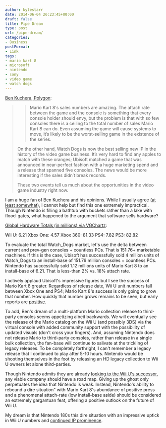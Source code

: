 ```yaml
---
author: kylestarr
date: 2014-06-04 20:23:45+00:00
draft: false
title: Pipe Dream
type: post
url: /pipe-dream/
categories:
- Business
postFormat:
- Link
tags:
- mario kart 8
- microsoft
- nintendo
- sony
- video game
- watch dogs
---
```


[Ben Kuchera, Polygon](http://www.polygon.com/2014/6/4/5777124/Nintendo-Sony-Microsoft-Mario-cross-platform-dreams):


<blockquote>

> 
> Mario Kart 8's sales numbers are amazing. The attach rate between the game and the console is something that every console holder should envy, but the problem is that with so few consoles there is a ceiling to the total number of sales Mario Kart 8 can do. Even assuming the game will cause systems to move, it’s likely to be the worst-selling game in the existence of the series.
> 
> 
On the other hand, Watch Dogs is now the best selling new IP in the history of the video game business. It’s very hard to find any apples to match with these oranges; Ubisoft matched a game that was announced in near-perfect fashion with a huge marketing spend and a release that spanned five consoles. The news would be more interesting if the sales didn’t break records.

These two events tell us much about the opportunities in the video game industry right now.</blockquote>


I am a huge fan of Ben Kuchera and his opinions. While I usually agree ([at least somewhat](http://tsogaming.wordpress.com/2014/06/03/everything-wrong-with-modern-trailers/)), I cannot help but find this one extremely impractical. Though Nintendo is filling a bathtub with buckets rather than a lake with flood-gates, what happened to the argument that software sells hardware?

[Global Hardware Totals (in millions) via VGChartz](http://www.vgchartz.com/analysis/platform_totals/):

Wii U: 6.21
Xbox One: 4.57
Xbox 360: 81.33
PS4: 7.82
PS3: 82.82

To evaluate the total Watch_Dogs market, let's use the delta between current and prev-gen consoles + countless PCs. That is 151.76+ marketable machines. If this is the case, Ubisoft has successfully sold 4 million units of Watch_Dogs to an install-base of 151.76 million consoles + countless PCs. Nintendo has successfully sold 1.12 millions units of Mario Kart 8 to an install-base of 6.21. That is less-than 2% vs. 18% attach rate.

I actively applaud Ubisoft's impressive figures but I see the success of Mario Kart 8 greater. Regardless of release date, Wii U unit numbers fall between Xbox One and PS4; Mario Kart 8's success is only going to grow that number. How quickly that number grows remains to be seen, but early reports are [positive](http://tsogaming.wordpress.com/2014/06/04/more-on-mario-kart/).

To add, Ben's dream of a multi-platform Mario collection release to third-party consoles seems appetizing albeit backwards. We will eventually see the release of the Mario catalog on the Wii U (and possibly 3DS) via the virtual console with added community support with the possibility of updated visuals (don't cross your fingers). And, assuming Nintendo does not release Mario to third-party consoles, rather than release in a single bulk collection, the fan-base will continue to salivate at the trickling of legacy releases. To be completely forthright, I can't remember a legacy release that I continued to play after 5-10 hours. Nintendo would be shooting themselves in the foot by releasing an HD legacy collection to Wii U owners let alone third-parties.

Though Nintendo admits they are already [looking to the Wii U's successor](http://www.ign.com/articles/2014/05/13/nintendo-already-has-clear-idea-about-wii-u-successor), any viable company should have a road map. Giving up the ghost only perpetuates the idea that Nintendo is weak. Instead, Nintendo's ability to rebound a dire situation" with Mario Kart 8's abundance of positive press and a phenomenal attach-rate (low install-base aside) should be considered an extremely gargantuan feat, offering a positive outlook on the future of Wii U.

My dream is that Nintendo 180s this dire situation with an impressive uptick in Wii U numbers and [continued IP prominence](http://tsogaming.wordpress.com/2014/06/01/hail-mary-o/).
